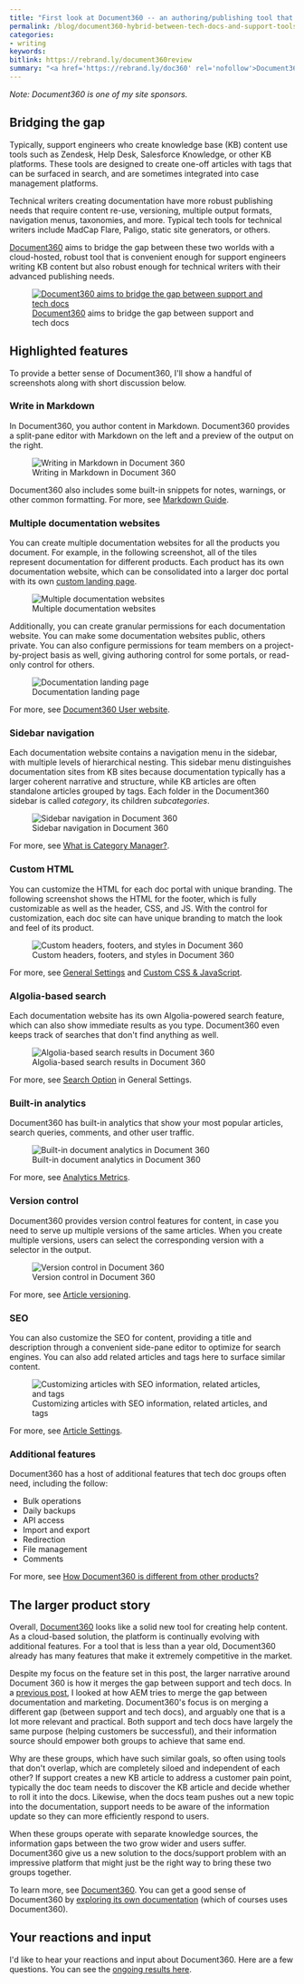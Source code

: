 ```yaml
---
title: "First look at Document360 -- an authoring/publishing tool that satisfies both KB and tech pubs needs"
permalink: /blog/document360-hybrid-between-tech-docs-and-support-tools/
categories:
- writing
keywords:
bitlink: https://rebrand.ly/document360review
summary: "<a href='https://rebrand.ly/doc360' rel='nofollow'>Document360</a> is a new a new authoring and publishing tool that spans the needs of both support teams creating KB content and technical writers creating documentation. Document360 provides a good balance of features that will satisfy both audiences. Launched in July 2017, Document360 is already growing rapidly with a robust customer base. In this post, I'll show screenshots related to many of these features and talk about the need to bridge the gap between KB and tech doc content."
---
```


*Note: Document360 is one of my site sponsors.*

## Bridging the gap

Typically, support engineers who create knowledge base (KB) content use tools such as Zendesk, Help Desk, Salesforce Knowledge, or other KB platforms. These tools are designed to create one-off articles with tags that can be surfaced in search, and are sometimes integrated into case management platforms.

Technical writers creating documentation have more robust publishing needs that require content re-use, versioning, multiple output formats, navigation menus, taxonomies, and more. Typical tech tools for technical writers include MadCap Flare, Paligo, static site generators, or others.

<a href='https://rebrand.ly/doc360' rel='nofollow'>Document360</a> aims to bridge the gap between these two worlds with a cloud-hosted, robust tool that is convenient enough for support engineers writing KB content but also robust enough  for technical writers with their advanced publishing needs.

<figure><a href='https://rebrand.ly/doc360' rel='nofollow'><img src="/images/doc360homepage.png" alt="Document360 aims to bridge the gap between support and tech docs" /></a><figcaption><a href='https://rebrand.ly/doc360' rel='nofollow'>Document360</a> aims to bridge the gap between support and tech docs</figcaption></figure>

## Highlighted features

To provide a better sense of Document360, I'll show a handful of screenshots along with short discussion below.

### Write in Markdown

In Document360, you author content in Markdown. Document360 provides a split-pane editor with Markdown on the left and a preview of the output on the right.

<figure><img src="/images/doc360_markdown.png" alt="Writing in Markdown in Document 360" /><figcaption>Writing in Markdown in Document 360</figcaption></figure>

Document360 also includes some built-in snippets for notes, warnings, or other common formatting. For more, see <a rel="nofollow" href="https://docs.document360.io/docs/markdown-guide">Markdown Guide</a>.

### Multiple documentation websites

You can create multiple documentation websites for all the products you document. For example, in the following screenshot, all of the tiles represent documentation for different products. Each product has its own documentation website, which can be consolidated into a larger doc portal with its own <a rel="nofollow" href="https://docs.document360.io/docs/what-is-a-landing-page">custom landing page</a>.

<figure><img src="/images/doc360_docportals.png" alt="Multiple documentation websites" /><figcaption>Multiple documentation websites</figcaption></figure>

Additionally, you can create granular permissions for each documentation website. You can make some documentation websites public, others private. You can also configure permissions for team members on a project-by-project basis as well, giving authoring control for some portals, or read-only control for others.

<figure><img src="/images/doc360_search.png" alt="Documentation landing page" /><figcaption>Documentation landing page</figcaption></figure>

For more, see <a rel="nofollow" href="https://docs.document360.io/docs/document360-user-website">Document360 User website</a>.

### Sidebar navigation

Each documentation website contains a navigation menu in the sidebar, with multiple levels of hierarchical nesting. This sidebar menu distinguishes documentation sites from KB sites because documentation typically has a larger coherent narrative and structure, while KB articles are often standalone articles grouped by tags. Each folder in the Document360 sidebar is called *category*, its children *subcategories*.

<figure><img src="/images/doc360_sampleoutput.png" alt="Sidebar navigation in Document 360" /><figcaption>Sidebar navigation in Document 360</figcaption></figure>

For more, see [What is Category Manager?](https://docs.document360.io/docs/what-is-category-manager).

### Custom HTML

You can customize the HTML for each doc portal with unique branding. The following screenshot shows the HTML for the footer, which is fully customizable as well as the header, CSS, and JS. With the control for customization, each doc site can have unique branding to match the look and feel of its product.

<figure><img src="/images/Doc360_customhtml.png" alt="Custom headers, footers, and styles in Document 360" /><figcaption>Custom headers, footers, and styles in Document 360</figcaption></figure>

For more, see <a rel="nofollow" href="https://docs.document360.io/docs/appearance-general-settings">General Settings</a> and <a rel="nofollow" href="https://docs.document360.io/docs/custom-css-javascript">Custom CSS & JavaScript</a>.

### Algolia-based search

Each documentation website has its own Algolia-powered search feature, which can also show immediate results as you type. Document360 even keeps track of searches that don't find anything as well.

<figure><img src="/images/doc360_immediatesearchresults.png" alt="Algolia-based search results in Document 360" /><figcaption>Algolia-based search results in Document 360</figcaption></figure>

For more, see <a rel="nofollow" href="https://docs.document360.io/docs/document360-user-website">Search Option</a> in General Settings.

### Built-in analytics

Document360 has built-in analytics that show your most popular articles, search queries, comments, and other user traffic.

<figure><img src="/images/doc360_builtinanalytics.png" alt="Built-in document analytics in Document 360" /><figcaption>Built-in document analytics in Document 360</figcaption></figure>

For more, see <a rel="nofollow" href="https://docs.document360.io/docs/analytics">Analytics Metrics</a>.

### Version control

Document360 provides version control features for content, in case you need to serve up multiple versions of the same articles. When you create multiple versions, users can select the corresponding version with a selector in the output.

<figure><img src="/images/doc360_versioncontrol.png" alt="Version control in Document 360" /><figcaption>Version control in Document 360</figcaption></figure>

For more, see <a rel="nofollow" href="https://docs.document360.io/docs/article-versioning">Article versioning</a>.

### SEO

You can also customize the SEO for content, providing a title and description through a convenient side-pane editor to optimize for search engines. You can also add related articles and tags here to surface similar content.

<figure><img src="/images/doc360_seo_tags_related.png" alt="Customizing articles with SEO information, related articles, and tags" /><figcaption>Customizing articles with SEO information, related articles, and tags</figcaption></figure>

For more, see <a rel="nofollow" href="https://docs.document360.io/docs/article-settings">Article Settings</a>.

### Additional features

Document360 has a host of additional features that tech doc groups often need, including the follow:

- Bulk operations
- Daily backups
- API access
- Import and export
- Redirection
- File management
- Comments

For more, see <a href='https://docs.document360.io/docs/how-document360-is-different-from-other-products'>How Document360 is different from other products?</a>

## The larger product story

Overall, <a href='https://rebrand.ly/doc360'>Document360</a> looks like a solid new tool for creating help content. As a cloud-based solution, the platform is continually evolving with additional features. For a tool that is less than a year old, Document360 already has many features that make it extremely competitive in the market.

Despite my focus on the feature set in this post, the larger narrative around Document 360 is how it merges the gap between support and tech docs. In a [previous post](https://idratherbewriting.com/2019/03/10/introducing-xml-documentation-for-adobe-experience-manager/), I looked at how AEM tries to merge the gap between documentation and marketing. Document360's focus is on merging a different gap (between support and tech docs), and arguably one that is a lot more relevant and practical. Both support and tech docs have largely the same purpose (helping customers be successful), and their information source should empower both groups to achieve that same end.

Why are these groups, which have such similar goals, so often using tools that don't overlap, which are completely siloed and independent of each other? If support creates a new KB article to address a customer pain point, typically the doc team needs to discover the KB article and decide whether to roll it into the docs. Likewise, when the docs team pushes out a new topic into the documentation, support needs to be aware of the information update so they can more efficiently respond to users.

When these groups operate with separate knowledge sources, the information gaps between the two grow wider and users suffer. Document360 give us a new solution to the docs/support problem with an impressive platform that might just be the right way to bring these two groups together.

To learn more, see <a href='https://rebrand.ly/doc360'>Document360</a>. You can get a good sense of Document360 by <a rel="nofollow" href="https://docs.document360.io/docs">exploring its own documentation</a> (which of courses uses Document360).

## Your reactions and input

I'd like to hear your reactions and input about Document360. Here are a few questions. You can see the [ongoing results here](https://www.questionpro.com/t/PGD3QZeLzc).

<script>
EMBED_PARAMS = {};
EMBED_PARAMS.surveyID =6626457;
EMBED_PARAMS.domain ="//www.questionpro.com";
EMBED_PARAMS.src ="//www.questionpro.com/a/TakeSurvey?tt=YwLU8HFASuI%3D";
EMBED_PARAMS.width ="100%";
EMBED_PARAMS.height = "1300px";
EMBED_PARAMS.border = "hidden";
</script>
<div id="div_6626457"></div>
<script src="//www.questionpro.com/javascript/embedsurvey.js?version=1"></script>
